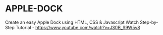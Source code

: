 # APPLE-DOCK
Create an easy Apple Dock using HTML, CSS &amp; Javascript Watch Step-by-Step Tutorial - https://www.youtube.com/watch?v=JS0B_S9W5v8
